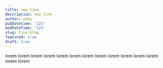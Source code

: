 ```yaml
---
title: new tina
description: new tina
author: uday
pubDatetime: '223'
modDateTime: '223'
slug: tina-blog
featured: true
draft: true
---
```


lorem lorem lorem lorem lorem lorem lorem lorem lorem lorem lorem lorem lorem lorem

